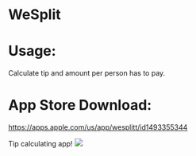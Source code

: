 # WeSplit


# Usage:

Calculate tip and amount per person has to pay.


# App Store Download: 
https://apps.apple.com/us/app/wesplitt/id1493355344



Tip calculating app!
![](WeSplit.gif)
